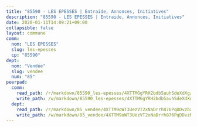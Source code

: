 ```yaml
---
title: "85590 - LES EPESSES | Entraide, Annonces, Initiatives"
description: "85590 - LES EPESSES | Entraide, Annonces, Initiatives"
date: 2020-01-11T14:09:21+09:00
collapsible: false
layout: commune
comm:
  nom: "LES EPESSES"
  slug: les-epesses
  cp: "85590"
dept:
  nom: "Vendée"
  slug: vendee
  num: "85"
peerpad:
  comm:
    read_path: /r/markdown/85590_les-epesses/4XTTMGgYRH2bdb5auhSdeXdXgzuX6R3YU4a3KCFHK1R2mEk4y
    write_path: /w/markdown/85590_les-epesses/4XTTMGgYRH2bdb5auhSdeXdXgzuX6R3YU4a3KCFHK1R2mEk4y-K3TgU4WtRDFpF44tHF4LTbqRX3oHF58Zfj6Zgb9XpwhPMDqVdLE8qRxRty3MSWyBVxZa7SmNsADe3KTg6eTZC92hZJCeip3G5w2HEXHmmFpAuyz5EDd7GdVKFhwmz7fPAzn6iYsK
  dept:
    read_path: /r/markdown/85_vendee/4XTTM9oWT3UezVT2xNaDrrh876PqDDvzbaovSPP6P6ha63Ezk
    write_path: /w/markdown/85_vendee/4XTTM9oWT3UezVT2xNaDrrh876PqDDvzbaovSPP6P6ha63Ezk-K3TgTz4T2Ao5CxcmNgKRpi6DXEbSZWgvvZNdT7V4KiJycR1vvtGLxg5iYYYKajishdNzKNazAywn7vjwqtQs859ALiENaqFJQsULDwd4rYqVPy8n3JbNCeuPxinCnetCgcSuCcyv
---
```


